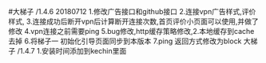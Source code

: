 #大梯子 /1.4.6   20180712
1.修改广告接口和github接口
2.连接vpn广告样式,评价样式,
3.连接成功后断开vpn后计算断开连接次数,首页评价小页面可以使用,并做了修改
4.vpn连接之前需要ping
5.bug修改,http缓存策略修改,2.本地缓存到cache去掉
6.将梯子一 初始化引导页面同步到本版本
7.ping 返回方式修改为block
大梯子 /1.4.7
1.安装时间添加到kechin里面
